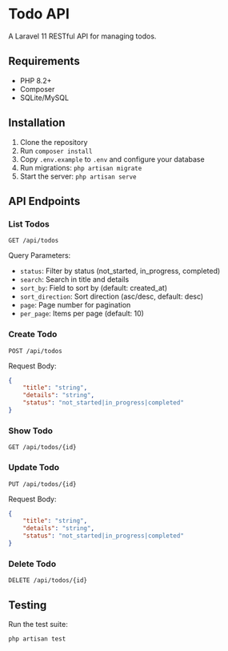 # Todo API

A Laravel 11 RESTful API for managing todos.

## Requirements

- PHP 8.2+
- Composer
- SQLite/MySQL

## Installation

1. Clone the repository
2. Run `composer install`
3. Copy `.env.example` to `.env` and configure your database
4. Run migrations: `php artisan migrate`
5. Start the server: `php artisan serve`

## API Endpoints

### List Todos
```
GET /api/todos
```

Query Parameters:
- `status`: Filter by status (not_started, in_progress, completed)
- `search`: Search in title and details
- `sort_by`: Field to sort by (default: created_at)
- `sort_direction`: Sort direction (asc/desc, default: desc)
- `page`: Page number for pagination
- `per_page`: Items per page (default: 10)

### Create Todo
```
POST /api/todos
```

Request Body:
```json
{
    "title": "string",
    "details": "string",
    "status": "not_started|in_progress|completed"
}
```

### Show Todo
```
GET /api/todos/{id}
```

### Update Todo
```
PUT /api/todos/{id}
```

Request Body:
```json
{
    "title": "string",
    "details": "string",
    "status": "not_started|in_progress|completed"
}
```

### Delete Todo
```
DELETE /api/todos/{id}
```

## Testing

Run the test suite:
```
php artisan test
```
